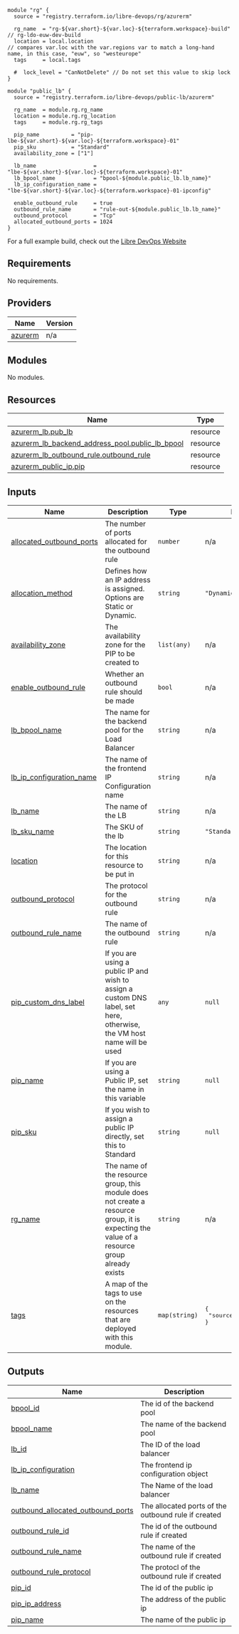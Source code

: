 ```hcl
module "rg" {
  source = "registry.terraform.io/libre-devops/rg/azurerm"

  rg_name  = "rg-${var.short}-${var.loc}-${terraform.workspace}-build" // rg-ldo-euw-dev-build
  location = local.location                                            // compares var.loc with the var.regions var to match a long-hand name, in this case, "euw", so "westeurope"
  tags     = local.tags

  #  lock_level = "CanNotDelete" // Do not set this value to skip lock
}

module "public_lb" {
  source = "registry.terraform.io/libre-devops/public-lb/azurerm"

  rg_name  = module.rg.rg_name
  location = module.rg.rg_location
  tags     = module.rg.rg_tags

  pip_name          = "pip-lbe-${var.short}-${var.loc}-${terraform.workspace}-01"
  pip_sku           = "Standard"
  availability_zone = ["1"]

  lb_name                  = "lbe-${var.short}-${var.loc}-${terraform.workspace}-01"
  lb_bpool_name            = "bpool-${module.public_lb.lb_name}"
  lb_ip_configuration_name = "lbe-${var.short}-${var.loc}-${terraform.workspace}-01-ipconfig"

  enable_outbound_rule     = true
  outbound_rule_name       = "rule-out-${module.public_lb.lb_name}"
  outbound_protocol        = "Tcp"
  allocated_outbound_ports = 1024
}
```

For a full example build, check out the [Libre DevOps Website](https://www.libredevops.org/quickstart/utils/terraform/using-lbdo-tf-modules-example.html)

## Requirements

No requirements.

## Providers

| Name | Version |
|------|---------|
| <a name="provider_azurerm"></a> [azurerm](#provider\_azurerm) | n/a |

## Modules

No modules.

## Resources

| Name | Type |
|------|------|
| [azurerm_lb.pub_lb](https://registry.terraform.io/providers/hashicorp/azurerm/latest/docs/resources/lb) | resource |
| [azurerm_lb_backend_address_pool.public_lb_bpool](https://registry.terraform.io/providers/hashicorp/azurerm/latest/docs/resources/lb_backend_address_pool) | resource |
| [azurerm_lb_outbound_rule.outbound_rule](https://registry.terraform.io/providers/hashicorp/azurerm/latest/docs/resources/lb_outbound_rule) | resource |
| [azurerm_public_ip.pip](https://registry.terraform.io/providers/hashicorp/azurerm/latest/docs/resources/public_ip) | resource |

## Inputs

| Name | Description | Type | Default | Required |
|------|-------------|------|---------|:--------:|
| <a name="input_allocated_outbound_ports"></a> [allocated\_outbound\_ports](#input\_allocated\_outbound\_ports) | The number of ports allocated for the outbound rule | `number` | n/a | yes |
| <a name="input_allocation_method"></a> [allocation\_method](#input\_allocation\_method) | Defines how an IP address is assigned. Options are Static or Dynamic. | `string` | `"Dynamic"` | no |
| <a name="input_availability_zone"></a> [availability\_zone](#input\_availability\_zone) | The availability zone for the PIP to be created to | `list(any)` | n/a | yes |
| <a name="input_enable_outbound_rule"></a> [enable\_outbound\_rule](#input\_enable\_outbound\_rule) | Whether an outbound rule should be made | `bool` | n/a | yes |
| <a name="input_lb_bpool_name"></a> [lb\_bpool\_name](#input\_lb\_bpool\_name) | The name for the backend pool for the Load Balancer | `string` | n/a | yes |
| <a name="input_lb_ip_configuration_name"></a> [lb\_ip\_configuration\_name](#input\_lb\_ip\_configuration\_name) | The name of the frontend IP Configuration name | `string` | n/a | yes |
| <a name="input_lb_name"></a> [lb\_name](#input\_lb\_name) | The name of the LB | `string` | n/a | yes |
| <a name="input_lb_sku_name"></a> [lb\_sku\_name](#input\_lb\_sku\_name) | The SKU of the lb | `string` | `"Standard"` | no |
| <a name="input_location"></a> [location](#input\_location) | The location for this resource to be put in | `string` | n/a | yes |
| <a name="input_outbound_protocol"></a> [outbound\_protocol](#input\_outbound\_protocol) | The protocol for the outbound rule | `string` | n/a | yes |
| <a name="input_outbound_rule_name"></a> [outbound\_rule\_name](#input\_outbound\_rule\_name) | The name of the outbound rule | `string` | n/a | yes |
| <a name="input_pip_custom_dns_label"></a> [pip\_custom\_dns\_label](#input\_pip\_custom\_dns\_label) | If you are using a public IP and wish to assign a custom DNS label, set here, otherwise, the VM host name will be used | `any` | `null` | no |
| <a name="input_pip_name"></a> [pip\_name](#input\_pip\_name) | If you are using a Public IP, set the name in this variable | `string` | `null` | no |
| <a name="input_pip_sku"></a> [pip\_sku](#input\_pip\_sku) | If you wish to assign a public IP directly, set this to Standard | `string` | `null` | no |
| <a name="input_rg_name"></a> [rg\_name](#input\_rg\_name) | The name of the resource group, this module does not create a resource group, it is expecting the value of a resource group already exists | `string` | n/a | yes |
| <a name="input_tags"></a> [tags](#input\_tags) | A map of the tags to use on the resources that are deployed with this module. | `map(string)` | <pre>{<br>  "source": "terraform"<br>}</pre> | no |

## Outputs

| Name | Description |
|------|-------------|
| <a name="output_bpool_id"></a> [bpool\_id](#output\_bpool\_id) | The id of the backend pool |
| <a name="output_bpool_name"></a> [bpool\_name](#output\_bpool\_name) | The name of the backend pool |
| <a name="output_lb_id"></a> [lb\_id](#output\_lb\_id) | The ID of the load balancer |
| <a name="output_lb_ip_configuration"></a> [lb\_ip\_configuration](#output\_lb\_ip\_configuration) | The frontend ip configuration object |
| <a name="output_lb_name"></a> [lb\_name](#output\_lb\_name) | The Name of the load balancer |
| <a name="output_outbound_allocated_outbound_ports"></a> [outbound\_allocated\_outbound\_ports](#output\_outbound\_allocated\_outbound\_ports) | The allocated ports of the outbound rule if created |
| <a name="output_outbound_rule_id"></a> [outbound\_rule\_id](#output\_outbound\_rule\_id) | The id of the outbound rule if created |
| <a name="output_outbound_rule_name"></a> [outbound\_rule\_name](#output\_outbound\_rule\_name) | The name of the outbound rule if created |
| <a name="output_outbound_rule_protocol"></a> [outbound\_rule\_protocol](#output\_outbound\_rule\_protocol) | The protocl of the outbound rule if created |
| <a name="output_pip_id"></a> [pip\_id](#output\_pip\_id) | The id of the public ip |
| <a name="output_pip_ip_address"></a> [pip\_ip\_address](#output\_pip\_ip\_address) | The address of the public ip |
| <a name="output_pip_name"></a> [pip\_name](#output\_pip\_name) | The name of the public ip |

